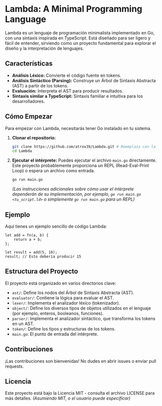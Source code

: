 # Lambda: A Minimal Programming Language

Lambda es un lenguaje de programación minimalista implementado en Go, con una sintaxis inspirada en TypeScript. Está diseñado para ser ligero y fácil de entender, sirviendo como un proyecto fundamental para explorar el diseño y la interpretación de lenguajes.

## Características

*   **Análisis Léxico:** Convierte el código fuente en tokens.
*   **Análisis Sintáctico (Parsing):** Construye un Árbol de Sintaxis Abstracta (AST) a partir de los tokens.
*   **Evaluación:** Interpreta el AST para producir resultados.
*   **Sintaxis similar a TypeScript:** Sintaxis familiar e intuitiva para los desarrolladores.

## Cómo Empezar

Para empezar con Lambda, necesitarás tener Go instalado en tu sistema.

1.  **Clonar el repositorio:**
    ```bash
    git clone https://github.com/atrox39/Lambda.git # Reemplaza con la URL real de tu repositorio
    cd Lambda
    ```

2.  **Ejecutar el intérprete:**
    Puedes ejecutar el archivo `main.go` directamente. Este proyecto probablemente proporciona un REPL (Read-Eval-Print Loop) o espera un archivo como entrada.

    ```bash
    go run main.go
    ```
    *(Las instrucciones adicionales sobre cómo usar el intérprete dependerán de su implementación, por ejemplo, `go run main.go <tu_script.ld>` o simplemente `go run main.go` para un REPL)*

## Ejemplo

Aquí tienes un ejemplo sencillo de código Lambda:

```lambda
let add = fn(a, b) {
    return a + b;
};

let result = add(5, 10);
result; // Esto debería producir 15
```

## Estructura del Proyecto

El proyecto está organizado en varios directorios clave:

*   `ast/`: Define los nodos del Árbol de Sintaxis Abstracta (AST).
*   `evaluator/`: Contiene la lógica para evaluar el AST.
*   `lexer/`: Implementa el analizador léxico (tokenizador).
*   `object/`: Define los diversos tipos de objetos utilizados en el lenguaje (por ejemplo, enteros, booleanos, funciones).
*   `parser/`: Implementa el analizador sintáctico, que transforma los tokens en un AST.
*   `token/`: Define los tipos y estructuras de los tokens.
*   `main.go`: El punto de entrada del intérprete.

## Contribuciones

¡Las contribuciones son bienvenidas! No dudes en abrir issues o enviar pull requests.

## Licencia

Este proyecto está bajo la Licencia MIT - consulta el archivo LICENSE para más detalles. *(Asumiendo MIT, o el usuario puede especificar)*
